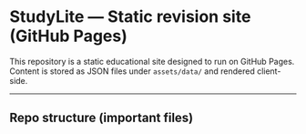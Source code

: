 # StudyLite — Static revision site (GitHub Pages)

This repository is a static educational site designed to run on GitHub Pages.
Content is stored as JSON files under `assets/data/` and rendered client-side.

---

## Repo structure (important files)

